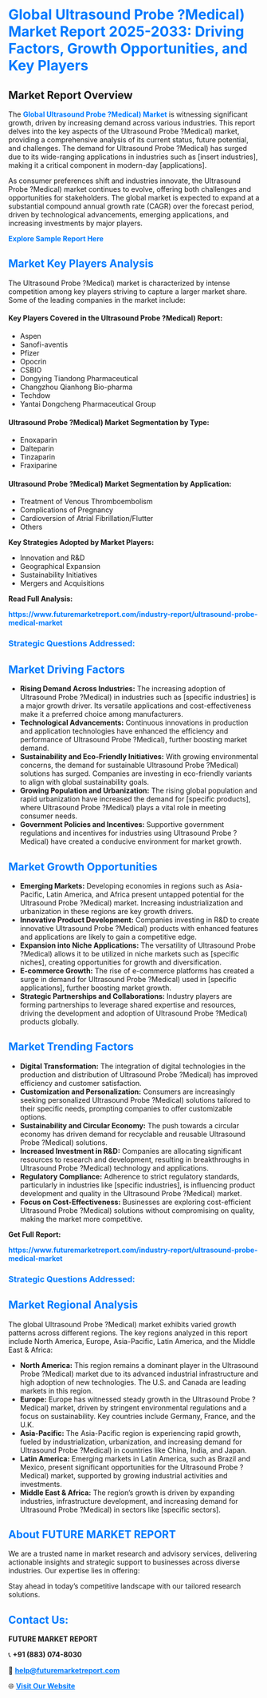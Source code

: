 <h1 style="color: #007BFF;">Global Ultrasound Probe ?Medical) Market Report 2025-2033: Driving Factors, Growth Opportunities, and Key Players</h1>

<section id="overview">
<h2>Market Report Overview</h2>
<p>The <a href="https://www.futuremarketreport.com/industry-report/ultrasound-probe-medical-market" style="color: #007BFF; text-decoration: none;"><strong>Global Ultrasound Probe ?Medical) Market</strong></a> is witnessing significant growth, driven by increasing demand across various industries. This report delves into the key aspects of the Ultrasound Probe ?Medical) market, providing a comprehensive analysis of its current status, future potential, and challenges. The demand for Ultrasound Probe ?Medical) has surged due to its wide-ranging applications in industries such as [insert industries], making it a critical component in modern-day [applications].</p>
<p>As consumer preferences shift and industries innovate, the Ultrasound Probe ?Medical) market continues to evolve, offering both challenges and opportunities for stakeholders. The global market is expected to expand at a substantial compound annual growth rate (CAGR) over the forecast period, driven by technological advancements, emerging applications, and increasing investments by major players.</p>
</section>

<section id="overview">
<p><a href="https://www.futuremarketreport.com/request-sample/reportId=35896" style="color: #007BFF; text-decoration: none;"><strong>Explore Sample Report Here</strong></a></p>
</section>

<section id="key-players">
<h2 style="color: #007BFF;">Market Key Players Analysis</h2>
<p>The Ultrasound Probe ?Medical) market is characterized by intense competition among key players striving to capture a larger market share. Some of the leading companies in the market include:</p>
<h4>Key Players Covered in the Ultrasound Probe ?Medical) Report:</h4>
<ul><li>Aspen</li><li>Sanofi-aventis</li><li>Pfizer</li><li>Opocrin</li><li>CSBIO</li><li>Dongying Tiandong Pharmaceutical</li><li>Changzhou Qianhong Bio-pharma</li><li>Techdow</li><li>Yantai Dongcheng Pharmaceutical Group</li></ul>
<h4>Ultrasound Probe ?Medical) Market Segmentation by Type:</h4>
<ul><li>Enoxaparin</li><li>Dalteparin</li><li>Tinzaparin</li><li>Fraxiparine</li></ul>

<h4>Ultrasound Probe ?Medical) Market Segmentation by Application:</h4>
<ul><li>Treatment of Venous Thromboembolism</li><li>Complications of Pregnancy</li><li>Cardioversion of Atrial Fibrillation/Flutter</li><li>Others</li></ul>
<p><strong>Key Strategies Adopted by Market Players:</strong></p>
<ul>
<li>Innovation and R&D</li>
<li>Geographical Expansion</li>
<li>Sustainability Initiatives</li>
<li>Mergers and Acquisitions</li>
</ul>
</section>

<section>
<p><strong>Read Full Analysis: </strong></p><a href="https://www.futuremarketreport.com/industry-report/ultrasound-probe-medical-market" style="color: #007BFF; text-decoration: none;"><strong>https://www.futuremarketreport.com/industry-report/ultrasound-probe-medical-market</strong></a>
<h3 style="color: #007BFF;">Strategic Questions Addressed:</h3>
</section>

<section id="driving-factors">
<h2 style="color: #007BFF;">Market Driving Factors</h2>
<ul>
<li><strong>Rising Demand Across Industries:</strong> The increasing adoption of Ultrasound Probe ?Medical) in industries such as [specific industries] is a major growth driver. Its versatile applications and cost-effectiveness make it a preferred choice among manufacturers.</li>
<li><strong>Technological Advancements:</strong> Continuous innovations in production and application technologies have enhanced the efficiency and performance of Ultrasound Probe ?Medical), further boosting market demand.</li>
<li><strong>Sustainability and Eco-Friendly Initiatives:</strong> With growing environmental concerns, the demand for sustainable Ultrasound Probe ?Medical) solutions has surged. Companies are investing in eco-friendly variants to align with global sustainability goals.</li>
<li><strong>Growing Population and Urbanization:</strong> The rising global population and rapid urbanization have increased the demand for [specific products], where Ultrasound Probe ?Medical) plays a vital role in meeting consumer needs.</li>
<li><strong>Government Policies and Incentives:</strong> Supportive government regulations and incentives for industries using Ultrasound Probe ?Medical) have created a conducive environment for market growth.</li>
</ul>
</section>

<section id="growth-opportunities">
<h2 style="color: #007BFF;">Market Growth Opportunities</h2>
<ul>
<li><strong>Emerging Markets:</strong> Developing economies in regions such as Asia-Pacific, Latin America, and Africa present untapped potential for the Ultrasound Probe ?Medical) market. Increasing industrialization and urbanization in these regions are key growth drivers.</li>
<li><strong>Innovative Product Development:</strong> Companies investing in R&D to create innovative Ultrasound Probe ?Medical) products with enhanced features and applications are likely to gain a competitive edge.</li>
<li><strong>Expansion into Niche Applications:</strong> The versatility of Ultrasound Probe ?Medical) allows it to be utilized in niche markets such as [specific niches], creating opportunities for growth and diversification.</li>
<li><strong>E-commerce Growth:</strong> The rise of e-commerce platforms has created a surge in demand for Ultrasound Probe ?Medical) used in [specific applications], further boosting market growth.</li>
<li><strong>Strategic Partnerships and Collaborations:</strong> Industry players are forming partnerships to leverage shared expertise and resources, driving the development and adoption of Ultrasound Probe ?Medical) products globally.</li>
</ul>
</section>

<section id="trending-factors">
<h2 style="color: #007BFF;">Market Trending Factors</h2>
<ul>
<li><strong>Digital Transformation:</strong> The integration of digital technologies in the production and distribution of Ultrasound Probe ?Medical) has improved efficiency and customer satisfaction.</li>
<li><strong>Customization and Personalization:</strong> Consumers are increasingly seeking personalized Ultrasound Probe ?Medical) solutions tailored to their specific needs, prompting companies to offer customizable options.</li>
<li><strong>Sustainability and Circular Economy:</strong> The push towards a circular economy has driven demand for recyclable and reusable Ultrasound Probe ?Medical) solutions.</li>
<li><strong>Increased Investment in R&D:</strong> Companies are allocating significant resources to research and development, resulting in breakthroughs in Ultrasound Probe ?Medical) technology and applications.</li>
<li><strong>Regulatory Compliance:</strong> Adherence to strict regulatory standards, particularly in industries like [specific industries], is influencing product development and quality in the Ultrasound Probe ?Medical) market.</li>
<li><strong>Focus on Cost-Effectiveness:</strong> Businesses are exploring cost-efficient Ultrasound Probe ?Medical) solutions without compromising on quality, making the market more competitive.</li>
</ul>
</section>

<section>
<p><strong>Get Full Report: </strong></p><a href="https://www.futuremarketreport.com/industry-report/ultrasound-probe-medical-market" style="color: #007BFF; text-decoration: none;"><strong>https://www.futuremarketreport.com/industry-report/ultrasound-probe-medical-market</strong></a>
<h3 style="color: #007BFF;">Strategic Questions Addressed:</h3>
</section>


<section id="regional-analysis">
<h2 style="color: #007BFF;">Market Regional Analysis</h2>
<p>The global Ultrasound Probe ?Medical) market exhibits varied growth patterns across different regions. The key regions analyzed in this report include North America, Europe, Asia-Pacific, Latin America, and the Middle East & Africa:</p>
<ul>
<li><strong>North America:</strong> This region remains a dominant player in the Ultrasound Probe ?Medical) market due to its advanced industrial infrastructure and high adoption of new technologies. The U.S. and Canada are leading markets in this region.</li>
<li><strong>Europe:</strong> Europe has witnessed steady growth in the Ultrasound Probe ?Medical) market, driven by stringent environmental regulations and a focus on sustainability. Key countries include Germany, France, and the U.K.</li>
<li><strong>Asia-Pacific:</strong> The Asia-Pacific region is experiencing rapid growth, fueled by industrialization, urbanization, and increasing demand for Ultrasound Probe ?Medical) in countries like China, India, and Japan.</li>
<li><strong>Latin America:</strong> Emerging markets in Latin America, such as Brazil and Mexico, present significant opportunities for the Ultrasound Probe ?Medical) market, supported by growing industrial activities and investments.</li>
<li><strong>Middle East & Africa:</strong> The region’s growth is driven by expanding industries, infrastructure development, and increasing demand for Ultrasound Probe ?Medical) in sectors like [specific sectors].</li>
</ul>
</section>

<footer>
<h2 style="color: #007BFF;">About FUTURE MARKET REPORT</h2>
<p>We are a trusted name in market research and advisory services, delivering actionable insights and strategic support to businesses across diverse industries. Our expertise lies in offering:</p>

<p>Stay ahead in today’s competitive landscape with our tailored research solutions.</p>

<h2 style="color: #007BFF;">Contact Us:</h2>
<p><strong>FUTURE MARKET REPORT</strong></p>
<p>📞 <strong>+91 (883) 074-8030</strong></p>
<p>📧 <strong><a href="mailto:help@futuremarketreport.com" style="color: #007BFF;">help@futuremarketreport.com</a></strong></p>
<p>🌐 <strong><a href="https://www.futuremarketreport.com/" style="color: #007BFF;">Visit Our Website</a></strong></p>
</footer>
